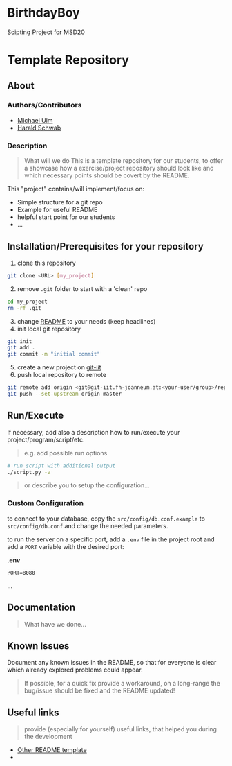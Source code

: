 # BirthdayBoy
Scipting Project for MSD20

# Template Repository

## About
### Authors/Contributors
* [Michael Ulm](mailto:michael.ulm@fh-joanneum.at)
* [Harald Schwab](mailto:harald.schwab2@fh-joanneum.at)

### Description
> What will we do
This is a template repository for our students, to offer a showcase how a exercise/project repository should look like and which necessary points should be covert by the README.

This "project" contains/will implement/focus on:
* Simple structure for a git repo
* Example for useful README
* helpful start point for our students
* ...

## Installation/Prerequisites for your repository
1. clone this repository
  ```bash
  git clone <URL> [my_project]
  ```
2. remove `.git` folder to start with a 'clean' repo
  ```bash
  cd my_project
  rm -rf .git
  ```
3. change [README](README.md) to your needs (keep headlines)
4. init local git repository
  ```bash
  git init
  git add .
  git commit -m "initial commit"
  ```
5. create a new project on [git-iit](https://git-iit.fh-joanneum.at)
6. push local repository to remote
  ```bash
  git remote add origin <git@git-iit.fh-joanneum.at:<your-user/group>/repo-name.git>
  git push --set-upstream origin master
  ```

## Run/Execute
If necessary, add also a description how to run/execute your project/program/script/etc.

> e.g. add possible run options
```bash
# run script with additional output
./script.py -v
```

> or describe you to setup the configuration...
### Custom Configuration
to connect to your database, copy the `src/config/db.conf.example` to `src/config/db.conf` and change the needed parameters.

to run the server on a specific port, add a `.env` file in the project root and add a `PORT` variable with the desired port:

**.env**
```env
PORT=8080
```

...

## Documentation
> What have we done...

## Known Issues
Document any known issues in the README, so that for everyone is clear which already explored problems could appear.

> If possible, for a quick fix provide a workaround, on a long-range the bug/issue should be fixed and the README updated!


## Useful links
> provide (especially for yourself) useful links, that helped you during the development
* [Other README template](https://gist.github.com/PurpleBooth/109311bb0361f32d87a2)
* 

